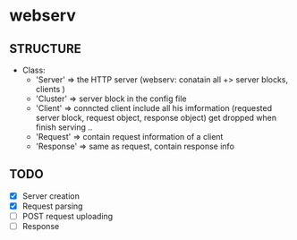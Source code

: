 # webserv

## STRUCTURE
- Class:
    + 'Server' => the HTTP server (webserv: conatain all +> server blocks, clients )
    + 'Cluster' => server block in the config file
    + 'Client' => conncted client include all his imformation (requested server block, request object, response object) get dropped when finish serving ..
    + 'Request' => contain request information of a client
    + 'Response' => same as request, contain response info

## TODO

- [x] Server creation
- [x] Request parsing
- [ ] POST request uploading
- [ ] Response
